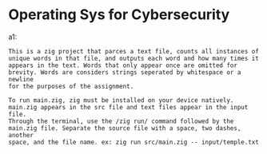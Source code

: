 # Operating Sys for Cybersecurity

a1:

	This is a zig project that parces a text file, counts all instances of unique words in that file, and outputs each word and how many times it
	appears in the text. Words that only appear once are omitted for brevity. Words are considers strings seperated by whitespace or a newline
	for the purposes of the assignment. 

	To run main.zig, zig must be installed on your device natively. main.zig appears in the src file and text files appear in the input file. 
	Through the terminal, use the /zig run/ command followed by the main.zig file. Separate the source file with a space, two dashes, another
	space, and the file name. ex: zig run src/main.zig -- input/temple.txt 
	
